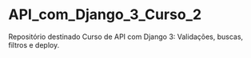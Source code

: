 # API_com_Django_3_Curso_2
Repositório destinado Curso de API com Django 3: Validações, buscas, filtros e deploy.
